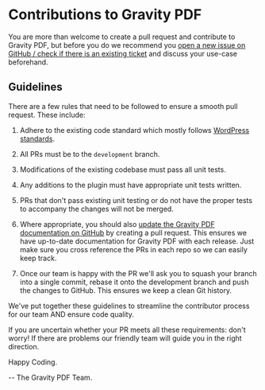 # Contributions to Gravity PDF

You are more than welcome to create a pull request and contribute to Gravity PDF, but before you do we recommend you [open a new issue on GitHub / check if there is an existing ticket](https://github.com/GravityPDF/gravity-pdf/issues) and discuss your use-case beforehand.


## Guidelines

There are a few rules that need to be followed to ensure a smooth pull request. These include:

1. Adhere to the existing code standard which mostly follows [WordPress standards](https://make.wordpress.org/core/handbook/best-practices/coding-standards/php/).

1. All PRs must be to the `development` branch.

1. Modifications of the existing codebase must pass all unit tests.

1. Any additions to the plugin must have appropriate unit tests written.

1. PRs that don't pass existing unit testing or do not have the proper tests to accompany the changes will not be merged.

1. Where appropriate, you should also [update the Gravity PDF documentation on GitHub](https://github.com/GravityPDF/v4-documentation) by creating a pull request. This ensures we have up-to-date documentation for Gravity PDF with each release. Just make sure you cross reference the PRs in each repo so we can easily keep track.

1. Once our team is happy with the PR we'll ask you to squash your branch into a single commit, rebase it onto the development branch and push the changes to GitHub. This ensures we keep a clean Git history.

We've put together these guidelines to streamline the contributor process for our team AND ensure code quality.

If you are uncertain whether your PR meets all these requirements: don't worry! If there are problems our friendly team will guide you in the right direction.

Happy Coding.

-- The Gravity PDF Team.

